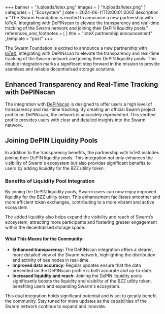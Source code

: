 +++
banner = "/uploads/iotex.png"
images = [ "/uploads/iotex.png" ]
categories = [ "Ecosystem" ]
date = 2024-06-11T13:00:01.000Z
description = "The Swarm Foundation is excited to announce a new partnership with IoTeX, integrating with DePINscan to elevate the transparency and real-time tracking of the Swarm network and joining their DePIN liquidity pools."
references_and_footnotes = [ ]
title = "IoteX partnership announcement"
_template = "post"
+++



The Swarm Foundation is excited to announce a new partnership with [IoTeX](https://iotex.io/), integrating with DePINscan to elevate the transparency and real-time tracking of the Swarm network and joining their DePIN liquidity pools. This double integration marks a significant step forward in the mission to provide seamless and reliable decentralised storage solutions.


## Enhanced Transparency and Real-Time Tracking with DePINscan

The integration with [DePINscan](https://depinscan.io/projects/swarm) is designed to offer users a high level of transparency and real-time tracking. By creating an official Swarm project profile on DePINscan, the network is accurately represented. This verified profile provides users with clear and detailed insights into the Swarm network.


## Joining DePIN Liquidity Pools

In addition to the transparency benefits, the partnership with IoTeX includes joining their DePIN liquidity pools. This integration not only enhances the visibility of Swarm's ecosystem but also provides significant benefits to users by adding liquidity for the BZZ utility token.


### Benefits of Liquidity Pool Integration

By joining the DePIN liquidity pools, Swarm users can now enjoy improved liquidity for the BZZ utility token. This enhancement facilitates smoother and more efficient token exchanges, contributing to a more vibrant and active ecosystem.

The added liquidity also helps expand the visibility and reach of Swarm’s ecosystem, attracting more participants and fostering greater engagement within the decentralised storage space.


#### What This Means for the Community:

* **Enhanced transparency:** The DePINscan integration offers a clearer, more detailed view of the Swarm network, highlighting the distribution and activity of bee nodes in real-time.
* **Improved data accuracy:** Regular updates ensure that the data presented on the DePINscan profile is both accurate and up-to-date.
* **Increased liquidity and reach**: Joining the DePIN liquidity pools significantly boosts the liquidity and visibility of the BZZ utility token, benefiting users and expanding Swarm's ecosystem.

This dual integration holds significant potential and is set to greatly benefit the community. Stay tuned for more updates as the capabilities of the Swarm network continue to expand and innovate.